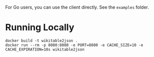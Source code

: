 For Go users, you can use the client directly. See the `examples` folder.

# Running Locally
```
docker build -t wikitable2json .
docker run --rm -p 8080:8080 -e PORT=8080 -e CACHE_SIZE=10 -e CACHE_EXPIRATION=10s wikitable2json
```
